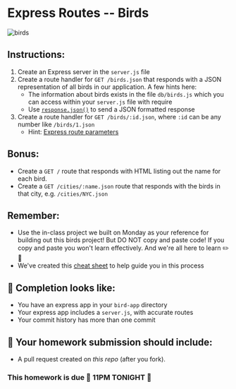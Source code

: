 # Express Routes -- Birds

![birds](https://media3.giphy.com/media/3o7Zen0xHZFjAFiQ1O/giphy.gif)

## Instructions:

1. Create an Express server in the `server.js` file
1. Create a route handler for `GET /birds.json` that responds with a JSON representation of all birds in our application. A few hints here:
   - The information about birds exists in the file `db/birds.js` which you can access within your `server.js` file with require
   - Use [`response.json()`](https://expressjs.com/en/4x/api.html#res.json) to send a JSON formatted response
1. Create a route handler for `GET /birds/:id.json`, where `:id` can be any number like `/birds/1.json`
   - Hint: [Express route parameters](https://expressjs.com/en/guide/routing.html#route-parameters)
   
## Bonus:
- Create a `GET /` route that responds with HTML listing out the name for each bird.
- Create a `GET /cities/:name.json` route that responds with the birds in that city, e.g. `/cities/NYC.json`

## Remember:

- Use the in-class project we built on Monday as your reference for building out this birds project! But DO NOT copy and paste code! If you copy and paste you won't learn effectively. And we're all here to learn ✏️🎒
- We've created this [cheat sheet](https://git.generalassemb.ly/wdi-nyc-arcadia/arcadia-class-info/wiki/Express-Cheat-Sheet) to help guide you in this process

## 🚀 Completion looks like:

- You have an express app in your `bird-app` directory
- Your express app includes a `server.js`, with accurate routes
- Your commit history has more than one commit

## 🚀 Your homework submission should include:

- A pull request created on _this repo_ (after you fork).

### This homework is due 🚨 11PM TONIGHT 🚨
